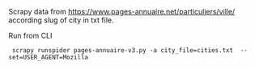 Scrapy data from https://www.pages-annuaire.net/particuliers/ville/
according slug of city in txt file.

Run from CLI


     scrapy runspider pages-annuaire-v3.py -a city_file=cities.txt  --set=USER_AGENT=Mozilla
